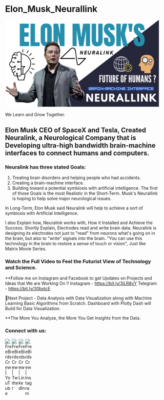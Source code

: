# Elon_Musk_Neurallink

![Screenshot](ELONMUSK.png)

We Learn and Grow Together.

## Elon Musk CEO of SpaceX and Tesla, Created Neuralink, a Neurological Company that is Developing ultra-high bandwidth brain-machine interfaces to connect humans and computers.
### Neuralink has three stated Goals: 
1. Treating brain disorders and helping people who had accidents.
2. Creating a brain-machine interface.
3. Building toward a potential symbiosis with artificial intelligence. 
The first of those Goals is the most Realistic in the Short-Term.
Musk's Neurallink is hoping to help solve major neurological issues. 

In Long-Term, Elon Musk said Neuralink will help to achieve a sort of symbiosis with Artificial Intelligence.

I also Explain how, Neuralink works with, How it Installed and Achieve the Success.
Shortly Explain, Electrodes read and write brain data. Neuralink is designing its electrodes not just to "read" from neurons what's going on in the brain, but also to "write" signals into the brain. "You can use this technology in the brain to restore a sense of touch or vision", Just like Matrix Movie Series.

### Watch the Full Video to Feel the Futurist View of Technology and Science.

**Follow me on Instagram and Facebook to get Updates on Projects and Ideas that We are Working On !!
Instagram - https://bit.ly/3jLR8vY
Telegram - https://bit.ly/30bstcE

🔴Next Project - Data Analysis with Data Visualization along with Machine Learning Basic Algorithms from Scratch. Dashboard with Plotly Dash will Build for Data Visualization.

**The More You Analyze, the More You Get Insights from the Data.
<br />
### Connect with us:

[<img align="left" alt="FreeBirds Crew | YouTube" width="22px" src="https://cdn.jsdelivr.net/npm/simple-icons@v3/icons/youtube.svg" />](https://www.youtube.com/channel/UC4RZP6hNT5gMlWCm0NDzUWg?view_as=subscriber?sub_confirmation=1)
[<img align="left" alt="FreeBirds Crew | Twitter" width="22px" src="https://cdn.jsdelivr.net/npm/simple-icons@v3/icons/twitter.svg" />](https://twitter.com/CrewFreebirds)
[<img align="left" alt="FreeBirds Crew | LinkedIn" width="22px" src="https://cdn.jsdelivr.net/npm/simple-icons@v3/icons/linkedin.svg" />](https://www.linkedin.com/in/simranjeet-singh-ab8071153/)
[<img align="left" alt="FreeBirds Crew | Instagram" width="22px" src="https://cdn.jsdelivr.net/npm/simple-icons@v3/icons/instagram.svg" />](https://www.instagram.com/freebirdscrew/)
